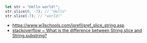 ```javascript
let str = "Hello world!";
str.slice(0, -7); // "Hello"
str.slice(-7); // "world!"
```
- https://www.w3schools.com/jsref/jsref_slice_string.asp
- [stackoverflow ~ What is the difference between String.slice and String.substring?](https://stackoverflow.com/a/2243835)
